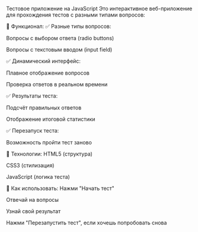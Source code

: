 Тестовое приложение на JavaScript
Это интерактивное веб-приложение для прохождения тестов с разными типами вопросов:

🔹 Функционал:
✅ Разные типы вопросов:

Вопросы с выбором ответа (radio buttons)

Вопросы с текстовым вводом (input field)

✅ Динамический интерфейс:

Плавное отображение вопросов

Проверка ответов в реальном времени

✅ Результаты теста:

Подсчёт правильных ответов

Отображение итоговой статистики

✅ Перезапуск теста:

Возможность пройти тест заново

🔹 Технологии:
HTML5 (структура)

CSS3 (стилизация)

JavaScript (логика теста)

🔹 Как использовать:
Нажми "Начать тест"

Отвечай на вопросы

Узнай свой результат

Нажми "Перезапустить тест", если хочешь попробовать снова
